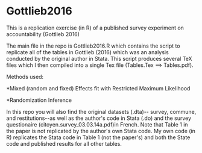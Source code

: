 # Gottlieb2016
This is a replication exercise (in R) of a published survey experiment on accountability (Gottlieb 2016)

The main file in the repo is Gottlieb2016.R which contains the script to replicate all of the tables in Gottlieb (2016) which was an analysis conducted by the original author in Stata. This script produces several TeX files which I then compiled into a single Tex file (Tables.Tex ==> Tables.pdf).


Methods used:

*Mixed (random and fixed) Effects fit with Restricted Maximum Likelihood

*Randomization Inference



In this repo you will also find the original datasets (.dta)-- survey, commune, and restitutions--as well as the author's code in Stata (.do) and the survey questionaire (citoyen.survey_03.03.14a.pdf)in French. Note that Table 1 in the paper is not replicated by the author's own Stata code. My own code (in R) replicates the Stata code in Table 1 (not the paper's) and both the State code and published results for all other tables.
